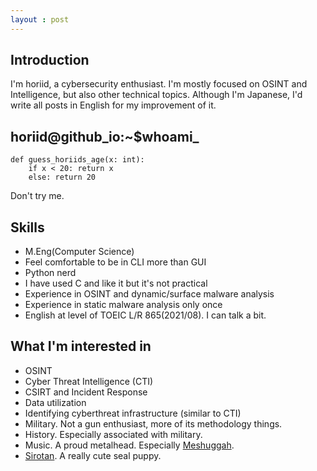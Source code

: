 ```yaml
---
layout : post
---
```

## Introduction
I'm horiid, a cybersecurity enthusiast. I'm mostly focused on OSINT and Intelligence, but also other technical topics. Although I'm Japanese, I'd write all posts in English for my improvement of it.

## horiid@github_io:~$whoami_
~~~ 
def guess_horiids_age(x: int):
    if x < 20: return x
    else: return 20
~~~
Don't try me.

## Skills
 - M.Eng(Computer Science)
 - Feel comfortable to be in CLI more than GUI
 - Python nerd
 - I have used C and like it but it's not practical
 - Experience in OSINT and dynamic/surface malware analysis
 - Experience in static malware analysis only once
 - English at level of TOEIC L/R 865(2021/08). I can talk a bit.

## What I'm interested in
 - OSINT
 - Cyber Threat Intelligence (CTI)
 - CSIRT and Incident Response
 - Data utilization
 - Identifying cyberthreat infrastructure (similar to CTI)
 - Military. Not a gun enthusiast, more of its methodology things.
 - History. Especially associated with military.
 - Music. A proud metalhead. Especially [Meshuggah](https://www.youtube.com/channel/UCxLbFcGicScOE07gwngd18g).
 - [Sirotan](https://en.wikipedia.org/wiki/Sirotan). A really cute seal puppy.